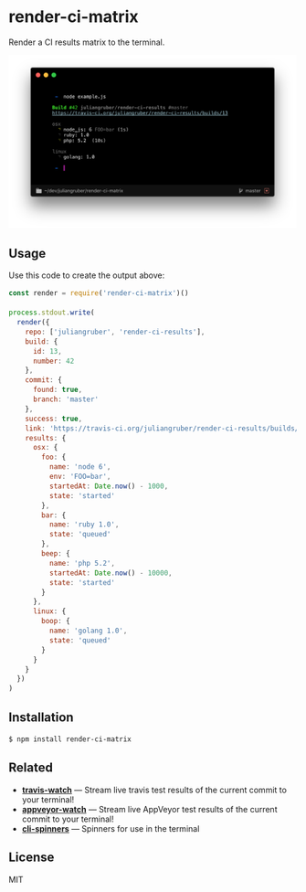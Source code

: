 
# render-ci-matrix

Render a CI results matrix to the terminal.

![screenshot](screenshot.png)

## Usage

Use this code to create the output above:

```js
const render = require('render-ci-matrix')()

process.stdout.write(
  render({
    repo: ['juliangruber', 'render-ci-results'],
    build: {
      id: 13,
      number: 42
    },
    commit: {
      found: true,
      branch: 'master'
    },
    success: true,
    link: 'https://travis-ci.org/juliangruber/render-ci-results/builds/13',
    results: {
      osx: {
        foo: {
          name: 'node 6',
          env: 'FOO=bar',
          startedAt: Date.now() - 1000,
          state: 'started'
        },
        bar: {
          name: 'ruby 1.0',
          state: 'queued'
        },
        beep: {
          name: 'php 5.2',
          startedAt: Date.now() - 10000,
          state: 'started'
        }
      },
      linux: {
        boop: {
          name: 'golang 1.0',
          state: 'queued'
        }
      }
    }
  })
)

```

## Installation

```bash
$ npm install render-ci-matrix
```

## Related

- __[travis-watch](https://github.com/juliangruber/travis-watch)__ &mdash; Stream live travis test results of the current commit to your terminal!
- __[appveyor-watch](https://github.com/juliangruber/appveyor-watch)__ &mdash; Stream live AppVeyor test results of the current commit to your terminal!
- __[cli-spinners](https://github.com/sindresorhus/cli-spinners)__ &mdash; Spinners for use in the terminal

## License

MIT
